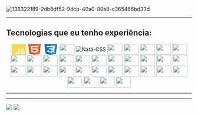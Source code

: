 
![138322189-2db8df52-9dcb-40a0-88a8-c365466bd33d](https://user-images.githubusercontent.com/89656623/214648213-d698ffe7-0c15-4728-8ac0-3e241011cc78.gif)

---



<div>
    <h2 align="left">Tecnologias que eu tenho experiência:</h2>
        <div align="center">
        <img align="center" alt="Natã-Js" height="30" width="40" src="https://raw.githubusercontent.com/devicons/devicon/master/icons/javascript/javascript-plain.svg">
          <img align="center" alt="Natã-HTML" height="30" width="40" src="https://raw.githubusercontent.com/devicons/devicon/master/icons/html5/html5-original.svg">
        <img align="center" alt="Natã-CSS" height="30" width="40" src="https://raw.githubusercontent.com/devicons/devicon/master/icons/css3/css3-original.svg">
        <img align="center" height="30" width="40" src="https://cdn.jsdelivr.net/gh/devicons/devicon/icons/csharp/csharp-original.svg" />
         <img align="center" alt="Natã-CSS" height="30" width="40" src="https://cdn.jsdelivr.net/gh/devicons/devicon/icons/bootstrap/bootstrap-plain.svg">
        <img align="center" height="30" width="40" src="https://cdn.jsdelivr.net/gh/devicons/devicon/icons/nodejs/nodejs-original.svg" />
        <img align="center" height="30" width="40"  src="https://cdn.jsdelivr.net/gh/devicons/devicon/icons/python/python-original.svg" />
      <img align="center" height="30" width="40" src="https://cdn.jsdelivr.net/gh/devicons/devicon/icons/sass/sass-original.svg" />
      <img align="center" height="30" width="40" src="https://cdn.jsdelivr.net/gh/devicons/devicon/icons/mongodb/mongodb-original.svg" />
      <img align="center" height="30" width="40" src="https://cdn.jsdelivr.net/gh/devicons/devicon/icons/mysql/mysql-original.svg" />
            <img  align="center" height="30" width="40" src="https://cdn.jsdelivr.net/gh/devicons/devicon/icons/nodejs/nodejs-plain.svg" />
            <img align="center" height="30" width="40" src="https://cdn.jsdelivr.net/gh/devicons/devicon/icons/postgresql/postgresql-original.svg" />
<img align="center" height="30" width="40" src="https://cdn.jsdelivr.net/gh/devicons/devicon/icons/adonisjs/adonisjs-original.svg" />
<img align="center" height="30" width="40" src="https://cdn.jsdelivr.net/gh/devicons/devicon/icons/codepen/codepen-plain.svg" />
<img align="center" height="30" width="40" src="https://cdn.jsdelivr.net/gh/devicons/devicon/icons/docker/docker-original.svg" />
<img align="center" height="30" width="40" src="https://cdn.jsdelivr.net/gh/devicons/devicon/icons/figma/figma-original.svg" />
<img align="center" height="30" width="40" src="https://cdn.jsdelivr.net/gh/devicons/devicon/icons/git/git-original.svg" />
<img align="center" height="30" width="40" src="https://cdn.jsdelivr.net/gh/devicons/devicon/icons/github/github-original.svg" />
<img align="center" height="30" width="40" src="https://cdn.jsdelivr.net/gh/devicons/devicon/icons/googlecloud/googlecloud-original.svg" />
<img align="center" height="30" width="40" src="https://cdn.jsdelivr.net/gh/devicons/devicon/icons/heroku/heroku-original.svg" />
<img align="center" height="30" width="40" src="https://cdn.jsdelivr.net/gh/devicons/devicon/icons/handlebars/handlebars-original.svg" />
<img align="center" height="30" width="40" src="https://cdn.jsdelivr.net/gh/devicons/devicon/icons/jest/jest-plain.svg" />
<img align="center" height="30" width="40" src="https://cdn.jsdelivr.net/gh/devicons/devicon/icons/jquery/jquery-original.svg" />
<img align="center" height="30" width="40" src="https://cdn.jsdelivr.net/gh/devicons/devicon/icons/linux/linux-original.svg" />
<img align="center" height="30" width="40" src="https://cdn.jsdelivr.net/gh/devicons/devicon/icons/nestjs/nestjs-plain.svg" />
<img align="center" height="30" width="40" src="https://cdn.jsdelivr.net/gh/devicons/devicon/icons/nextjs/nextjs-original.svg" />
<img align="center" height="30" width="40" src="https://cdn.jsdelivr.net/gh/devicons/devicon/icons/npm/npm-original-wordmark.svg" />
<img align="center" height="30" width="40" src="https://cdn.jsdelivr.net/gh/devicons/devicon/icons/react/react-original.svg" />
<img align="center" height="30" width="40" src="https://cdn.jsdelivr.net/gh/devicons/devicon/icons/selenium/selenium-original.svg" />
<img align="center" height="30" width="40" src="https://cdn.jsdelivr.net/gh/devicons/devicon/icons/sequelize/sequelize-original.svg" />
<img align="center" height="30" width="40" src="https://cdn.jsdelivr.net/gh/devicons/devicon/icons/tensorflow/tensorflow-original.svg" />
<img align="center" height="30" width="40" src="https://cdn.jsdelivr.net/gh/devicons/devicon/icons/ubuntu/ubuntu-plain.svg" />
<img align="center" height="30" width="40" src="https://cdn.jsdelivr.net/gh/devicons/devicon/icons/typescript/typescript-original.svg" />
<img align="center" height="30" width="40" src="https://cdn.jsdelivr.net/gh/devicons/devicon/icons/vscode/vscode-original.svg" />
<img align="center" height="30" width="40" src="https://cdn.jsdelivr.net/gh/devicons/devicon/icons/xd/xd-plain.svg" />
<img align="center" height="30" width="40" src="https://cdn.jsdelivr.net/gh/devicons/devicon/icons/fastapi/fastapi-original.svg" />
    </div>
    </div>

---

---
    
  <a href="mailto:natanbarbosa027@gmail.com"><img src="https://img.shields.io/badge/Gmail-D14836?style=for-the-badge&logo=gmail&logoColor=white" target="_blank"></a>
  <a href="https://www.linkedin.com/in/natã-barbosa/" target="_blank"><img src="https://img.shields.io/badge/-LinkedIn-%230077B5?style=for-the-badge&logo=linkedin&logoColor=white" target="_blank"></a> 

